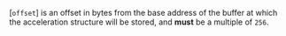 [`offset`] is an offset in bytes from the base address of the buffer
at which the acceleration structure will be stored, and  **must**  be a
multiple of `256`.